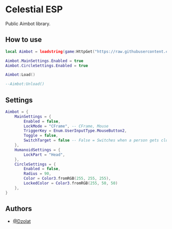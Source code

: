 
# Celestial ESP

Public Aimbot library.

## How to use

```lua
local Aimbot = loadstring(game:HttpGet("https://raw.githubusercontent.com/Celestial-Core-Official/Public-API/refs/heads/main/Aimbot/Aimbot.lua"))()

Aimbot.MainSettings.Enabled = true
Aimbot.CircleSettings.Enabled = true

Aimbot:Load()

--Aimbot:Unload() 
```
## Settings

```lua
Aimbot = {
    MainSettings = {
        Enabled = false,
        LockMode = "CFrame", -- CFrame, Mouse
        TriggerKey = Enum.UserInputType.MouseButton2,
        Toggle = false,
        SwitchTarget = false -- False = Switches when a person gets closer to mouse, True = stays on one person until u stop holding TriggerKey (even after death)
    },
    HumanoidSettings = {
        LockPart = "Head",
    },
    CircleSettings = {
        Enabled = false,
        Radius = 90, 
        Color = Color3.fromRGB(255, 255, 255),
        LockedColor = Color3.fromRGB(255, 50, 50)
    },
}
```

## Authors

- [@Dzolat](https://www.github.com/Dzolat)

